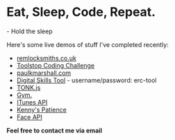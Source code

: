 # Eat, Sleep, Code, Repeat. 

\- Hold the sleep

Here's some live demos of stuff I've completed recently:

- [remlocksmiths.co.uk](https://remlocksmiths.co.uk/)
- [Toolstop Coding Challenge](https://toolstop-top40.herokuapp.com/)
- [paulkmarshall.com](https://paulkmarshall.com/)
- [Digital Skills Tool](https://erc-tool.herokuapp.com/) - username/password: erc-tool
- [TONK.js](https://tonkjs.herokuapp.com/)
- [Gym.](https://gym-app-sinatra.herokuapp.com/)
- [ITunes API](https://itunes-api-app.herokuapp.com/)
- [Kenny's Patience](https://kennys-patience.herokuapp.com/)
- [Face API](https://face-api-app.herokuapp.com/)

**Feel free to contact me via email**
